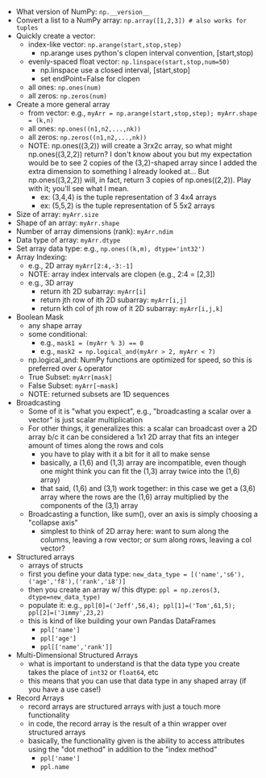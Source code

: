


* What version of NumPy: `np.__version__`
* Convert a list to a NumPy array: `np.array([1,2,3]) # also works for tuples`
* Quickly create a vector:  
  - index-like vector:  `np.arange(start,stop,step)`
    * np.arange uses python's clopen interval convention, [start,stop) 
  - evenly-spaced float vector:  `np.linspace(start,stop,num=50)`
    * np.linspace use a closed interval, [start,stop]
    * set endPoint=False for clopen
  - all ones: `np.ones(num)`
  - all zeros: `np.zeros(num)`
* Create a more general array
  - from vector: e.g., `myArr = np.arange(start,stop,step); myArr.shape = (k,n)`
  - all ones: `np.ones((n1,n2,...,nk))`
  - all zeros: `np.zeros((n1,n2,...,nk))`
  - NOTE: np.ones((3,2)) will create a 3rx2c array, so what might np.ones((3,2,2)) return? I don't know about you
  but my expectation would be to see 2 copies of the (3,2)-shaped array since I added the extra dimension to something
  I already looked at... But np.ones((3,2,2)) will, in fact, return 3 copies of np.ones((2,2)).  Play with it; you'll
  see what I mean.
    * ex: (3,4,4) is the tuple representation of 3 4x4 arrays
    * ex: (5,5,2) is the tuple representation of 5 5x2 arrays
* Size of array: `myArr.size`
* Shape of an array: `myArr.shape`
* Number of array dimensions (rank): `myArr.ndim`
* Data type of array: `myArr.dtype`
* Set array data type: e.g., `np.ones((k,m), dtype='int32')`
* Array Indexing:  
  - e.g., 2D array `myArr[2:4,-3:-1]`
  - NOTE: array index intervals are clopen (e.g., 2:4 = [2,3])
  - e.g., 3D array
    * return ith 2D subarray: `myArr[i]`
    * return jth row of ith 2D subarray:  `myArr[i,j]`
    * return kth col of jth row of it 2D subarray:  `myArr[i,j,k]`
* Boolean Mask
  - any shape array
  - some conditional: 
    * e.g., `mask1 = (myArr % 3) == 0`
    * e.g., `mask2 = np.logical_and(myArr > 2, myArr < 7)`
  - np.logical_and: NumPy functions are optimized for speed, so this is preferred over `&` operator
  - True Subset: `myArr[mask]`
  - False Subset: `myArr[~mask]`
  - NOTE: returned subsets are 1D sequences
* Broadcasting
  - Some of it is "what you expect", e.g., "broadcasting a scalar over a vector" is just scalar multiplication
  - For other things, it generalizes this: a scalar can broadcast over a 2D array b/c it can be considered a 1x1 2D array
  that fits an integer amount of times along the rows and cols
    * you have to play with it a bit for it all to make sense
    * basically, a (1,6) and (1,3) array are incompatible, even though one might think you can fit the (1,3) array twice into the (1,6) array)
    * that said, (1,6) and (3,1) work together: in this case we get a (3,6) array where the rows are the (1,6) array multiplied by the components of the (3,1) array
  - Broadcasting a function, like sum(), over an axis is simply choosing a "collapse axis"
    * simplest to think of 2D array here: want to sum along the columns, leaving a row vector; or sum along rows, leaving a col vector?
* Structured arrays
  - arrays of structs
  - first you define your data type: `new_data_type = [('name','s6'),('age','f8'),('rank','i8')]`
  - then you create an array w/ this dtype: `ppl = np.zeros(3, dtype=new_data_type)`
  - populate it: e.g., `ppl[0]=('Jeff',56,4); ppl[1]=('Tom',61,5); ppl[2]=('Jimmy',23,2)`
  - this is kind of like building your own Pandas DataFrames
    * `ppl['name']`
    * `ppl['age']`
    * `ppl[['name','rank']]`
* Multi-Dimensional Structured Arrays
  - what is important to understand is that the data type you create takes the place of `int32` or `float64`, etc
  - this means that you can use that data type in any shaped array (if you have a use case!)
* Record Arrays
  - record arrays are structured arrays with just a touch more functionality
  - in code, the record array is the result of a thin wrapper over structured arrays
  - basically, the functionality given is the ability to access attributes using the "dot method" in addition to the "index method"
    * `ppl['name']`
    * `ppl.name`

